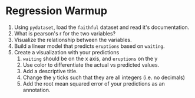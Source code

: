 # Regression Warmup

1. Using `pydataset`, load the `faithful` dataset and read it's documentation.
1. What is pearson's r for the two variables?
1. Visualize the relationship between the variables.
1. Build a linear model that predicts `eruptions` based on `waiting`.
1. Create a visualization with your predictions
    1. `waiting` should be on the x axis, and `eruptions` on the y
    1. Use color to differentiate the actual vs predicted values.
    1. Add a descriptive title.
    1. Change the y ticks such that they are all integers (i.e. no decimals)
    1. Add the root mean squared error of your predictions as an annotation.

